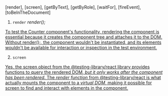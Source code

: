[render],
[screen],
[getByText],
[getByRole],
[waitFor],
[fireEvent],
[toBeInTheDocument]

1. `render` _render(<Counter />);_

[To test the Counter component's functionality, rendering the component is essential because it creates the component tree and attaches it to the DOM. Without render(<Counter />);, the component wouldn't be instantiated, and its elements wouldn't be available for interaction or inspection in the test environment.]()

2. `screen`

[Yes, the screen object from the @testing-library/react library provides functions to query the rendered DOM, _but it only works after the component has been rendered_. The _render function_ from @testing-library/react is what actually mounts the component to a _virtual DOM_, making it possible for screen to find and interact with elements in the component.]()
